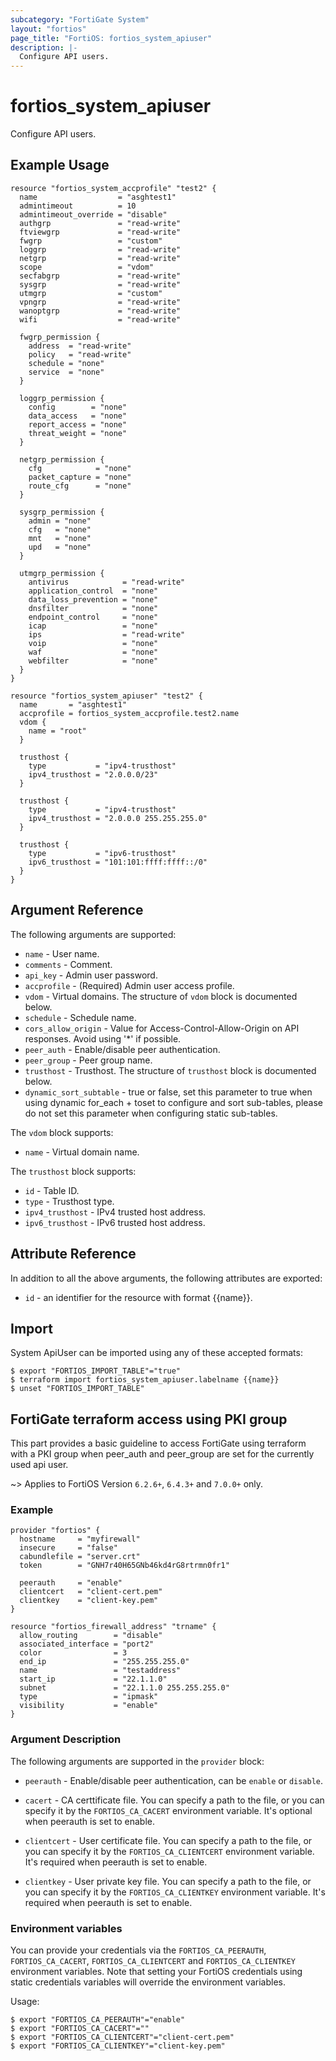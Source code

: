 ```yaml
---
subcategory: "FortiGate System"
layout: "fortios"
page_title: "FortiOS: fortios_system_apiuser"
description: |-
  Configure API users.
---
```


# fortios_system_apiuser
Configure API users.

## Example Usage

```hcl
resource "fortios_system_accprofile" "test2" {
  name                  = "asghtest1"
  admintimeout          = 10
  admintimeout_override = "disable"
  authgrp               = "read-write"
  ftviewgrp             = "read-write"
  fwgrp                 = "custom"
  loggrp                = "read-write"
  netgrp                = "read-write"
  scope                 = "vdom"
  secfabgrp             = "read-write"
  sysgrp                = "read-write"
  utmgrp                = "custom"
  vpngrp                = "read-write"
  wanoptgrp             = "read-write"
  wifi                  = "read-write"

  fwgrp_permission {
    address  = "read-write"
    policy   = "read-write"
    schedule = "none"
    service  = "none"
  }

  loggrp_permission {
    config        = "none"
    data_access   = "none"
    report_access = "none"
    threat_weight = "none"
  }

  netgrp_permission {
    cfg            = "none"
    packet_capture = "none"
    route_cfg      = "none"
  }

  sysgrp_permission {
    admin = "none"
    cfg   = "none"
    mnt   = "none"
    upd   = "none"
  }

  utmgrp_permission {
    antivirus            = "read-write"
    application_control  = "none"
    data_loss_prevention = "none"
    dnsfilter            = "none"
    endpoint_control     = "none"
    icap                 = "none"
    ips                  = "read-write"
    voip                 = "none"
    waf                  = "none"
    webfilter            = "none"
  }
}

resource "fortios_system_apiuser" "test2" {
  name       = "asghtest1"
  accprofile = fortios_system_accprofile.test2.name
  vdom {
    name = "root"
  }

  trusthost {
    type           = "ipv4-trusthost"
    ipv4_trusthost = "2.0.0.0/23"
  }

  trusthost {
    type           = "ipv4-trusthost"
    ipv4_trusthost = "2.0.0.0 255.255.255.0"
  }

  trusthost {
    type           = "ipv6-trusthost"
    ipv6_trusthost = "101:101:ffff:ffff::/0"
  }
}
```

## Argument Reference

The following arguments are supported:

* `name` - User name.
* `comments` - Comment.
* `api_key` - Admin user password.
* `accprofile` - (Required) Admin user access profile.
* `vdom` - Virtual domains. The structure of `vdom` block is documented below.
* `schedule` - Schedule name.
* `cors_allow_origin` - Value for Access-Control-Allow-Origin on API responses. Avoid using '*' if possible.
* `peer_auth` - Enable/disable peer authentication.
* `peer_group` - Peer group name.
* `trusthost` - Trusthost. The structure of `trusthost` block is documented below.
* `dynamic_sort_subtable` - true or false, set this parameter to true when using dynamic for_each + toset to configure and sort sub-tables, please do not set this parameter when configuring static sub-tables.

The `vdom` block supports:

* `name` - Virtual domain name.

The `trusthost` block supports:

* `id` - Table ID.
* `type` - Trusthost type.
* `ipv4_trusthost` - IPv4 trusted host address.
* `ipv6_trusthost` - IPv6 trusted host address.


## Attribute Reference

In addition to all the above arguments, the following attributes are exported:
* `id` - an identifier for the resource with format {{name}}.

## Import

System ApiUser can be imported using any of these accepted formats:
```
$ export "FORTIOS_IMPORT_TABLE"="true"
$ terraform import fortios_system_apiuser.labelname {{name}}
$ unset "FORTIOS_IMPORT_TABLE"
```


## FortiGate terraform access using PKI group

This part provides a basic guideline to access FortiGate using terraform with a PKI group when peer_auth and peer_group are set for the currently used api user.

~> Applies to FortiOS Version `6.2.6+`, `6.4.3+` and `7.0.0+` only.

### Example

```hcl
provider "fortios" {
  hostname     = "myfirewall"
  insecure     = "false"
  cabundlefile = "server.crt"
  token        = "GNH7r40H65GNb46kd4rG8rtrmn0fr1"

  peerauth     = "enable"
  clientcert   = "client-cert.pem"
  clientkey    = "client-key.pem"
}

resource "fortios_firewall_address" "trname" {
  allow_routing        = "disable"
  associated_interface = "port2"
  color                = 3
  end_ip               = "255.255.255.0"
  name                 = "testaddress"
  start_ip             = "22.1.1.0"
  subnet               = "22.1.1.0 255.255.255.0"
  type                 = "ipmask"
  visibility           = "enable"
}
```

### Argument Description

The following arguments are supported in the `provider` block:

* `peerauth` - Enable/disable peer authentication, can be `enable` or `disable`.

* `cacert` - CA certtificate file. You can specify a path to the file, or you can specify it by the `FORTIOS_CA_CACERT` environment variable. It's optional when peerauth is set to enable.

* `clientcert` - User certificate file. You can specify a path to the file, or you can specify it by the `FORTIOS_CA_CLIENTCERT` environment variable. It's required when peerauth is set to enable.

* `clientkey` - User private key file. You can specify a path to the file, or you can specify it by the `FORTIOS_CA_CLIENTKEY` environment variable. It's required when peerauth is set to enable.


### Environment variables

You can provide your credentials via the `FORTIOS_CA_PEERAUTH`, `FORTIOS_CA_CACERT`, `FORTIOS_CA_CLIENTCERT` and `FORTIOS_CA_CLIENTKEY` environment variables. Note that setting your FortiOS credentials using static credentials variables will override the environment variables.

Usage:

```shell
$ export "FORTIOS_CA_PEERAUTH"="enable"
$ export "FORTIOS_CA_CACERT"=""
$ export "FORTIOS_CA_CLIENTCERT"="client-cert.pem"
$ export "FORTIOS_CA_CLIENTKEY"="client-key.pem"
```
